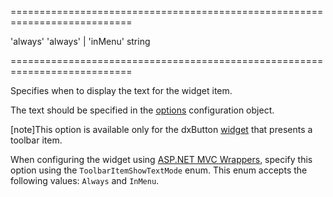 <!--**
/*-------------------------------------------
    Auto-generated file. Do not modify.
-------------------------------------------

**-->
===========================================================================
<!--default-->'always'<!--/default-->
<!--acceptValues-->'always' | 'inMenu'<!--/acceptValues-->
<!--type-->string<!--/type-->
===========================================================================

<!--shortDescription-->
Specifies when to display the text for the widget item.
<!--/shortDescription-->

<!--fullDescription-->
The text should be specified in the [options](/Documentation/ApiReference/UI_Widgets/dxToolbar/Default_Item_Template/#options) configuration object. 

[note]This option is available only for the dxButton [widget](/Documentation/ApiReference/UI_Widgets/dxToolbar/Default_Item_Template/#widget) that presents a toolbar item.

When configuring the widget using [ASP.NET MVC Wrappers](/Documentation/Guide/ASP.NET_MVC_Wrappers/Fundamentals/), specify this option using the `ToolbarItemShowTextMode` enum. This enum accepts the following values: `Always` and `InMenu`.
<!--/fullDescription-->